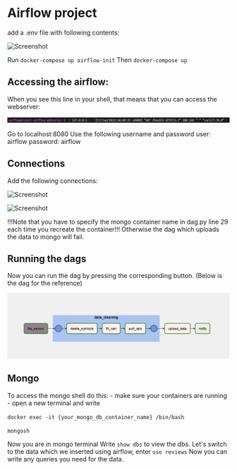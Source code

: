 <h1>Airflow project</h1>

add a .env file with following contents:

![Screenshot](env_png.png)

Run ```docker-compose up airflow-init```
Then ```docker-compose up```

<h2>Accessing the airflow:</h2>
When you see this line in your shell, that means that you can access the webserver:

![Screenshot](webserver.png)

Go to localhost:8080
Use the following username and password
user: airflow
password: airflow

<h2>Connections</h2>
Add the following connections:

![Screenshot](filepath_png.png)

![Screenshot](mongo_connection_png.png)

!!!Note that you have to specify the mongo container name in dag.py line 29 each time you recreate the container!!!
Otherwise the dag which uploads the data to mongo will fail.

<h2>Running the dags</h2>
Now you can run the dag by pressing the corresponding button.
(Below is the dag for the reference)

![Screenshot](my_dag.png)

<h2>Mongo</h2>
To access the mongo shell do this:
- make sure your containers are running
- open a new terminal and write

```docker exec -it {your_mongo_db_container_name} /bin/bash```

```mongosh```

Now you are in mongo terminal
Write ```show dbs``` to view the dbs.
Let's switch to the data which we inserted using airflow, enter ```use reviews```
Now you can write any queries you need for the data.
